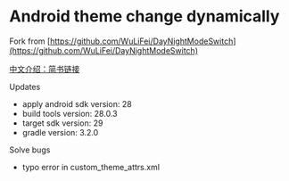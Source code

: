 # Android theme change dynamically 

Fork from [https://github.com/WuLiFei/DayNightModeSwitch](https://github.com/WuLiFei/DayNightModeSwitch)

[中文介绍：简书链接](https://www.jianshu.com/p/0cd03c878def)

Updates

- apply android sdk version: 28
- build tools version: 28.0.3 
- target sdk version: 29
- gradle version: 3.2.0



Solve bugs

- typo error in custom_theme_attrs.xml



